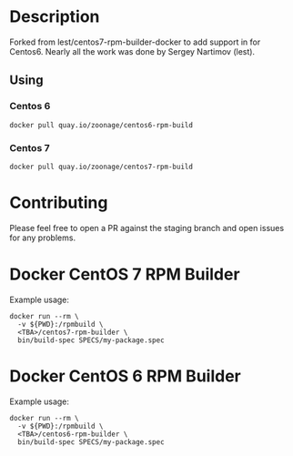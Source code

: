 # Description

Forked from lest/centos7-rpm-builder-docker to add support in for Centos6. Nearly all the work was done by Sergey Nartimov (lest).

## Using

### Centos 6
`docker pull quay.io/zoonage/centos6-rpm-build`

### Centos 7
`docker pull quay.io/zoonage/centos7-rpm-build`

# Contributing

Please feel free to open a PR against the staging branch and open issues for any problems.

# Docker CentOS 7 RPM Builder

Example usage:

``` shell
docker run --rm \
  -v ${PWD}:/rpmbuild \
  <TBA>/centos7-rpm-builder \
  bin/build-spec SPECS/my-package.spec
```

# Docker CentOS 6 RPM Builder

Example usage:

``` shell
docker run --rm \
  -v ${PWD}:/rpmbuild \
  <TBA>/centos6-rpm-builder \
  bin/build-spec SPECS/my-package.spec
```
